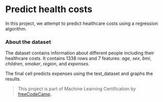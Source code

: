 
# Predict health costs

In this project, we attempt to predict healthcare costs using a regression algorithm.

### About the dataset
The dataset contains information about different people including their healthcare costs. It contains 1338 rows and 7 features: *age*, *sex*, *bmi*, *children*, *smoker*, *region*, and *expenses*.

The final cell predicts expenses using the test_dataset and graphs the results.


>This project is part of  Machine Learning Certification by 
[freeCodeCamp](https://www.freecodecamp.org/learn/machine-learning-with-python).
